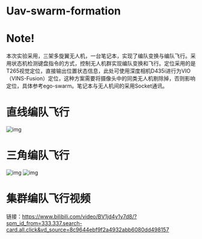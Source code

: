 # Uav-swarm-formation

# Note!
本次实验采用，三架多旋翼无人机，一台笔记本，实现了编队变换与编队飞行。采用状态机检测键盘指令的方式，控制无人机群实现编队变换和飞行。定位采用的是T265视觉定位，直接输出位置状态信息，此处可使用深度相机D435i进行为VIO（VINS-Fusion）定位，这种方案需要将摄像头中的同类无人机剔除掉，否则影响定位，具体参考ego-swarm。笔记本与无人机间的采用Socket通讯。

# 直线编队飞行
![img](https://github.com/publicboyfriend/Uav-swarm-formation/blob/main/image/output.gif)


# 三角编队飞行
![img](https://github.com/publicboyfriend/Uav-swarm-formation/blob/main/image/output1.gif)
![img](https://github.com/publicboyfriend/Uav-swarm-formation/blob/main/image/output2.gif)

# 集群编队飞行视频
链接：https://www.bilibili.com/video/BV1jd4y1y7d8/?spm_id_from=333.337.search-card.all.click&vd_source=8c9644ebf9f2a4932abb6080dd498157
